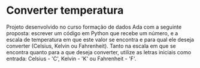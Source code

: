 # Converter temperatura
Projeto desenvolvido no curso formação de dados Ada com a seguinte proposta: escrever um código em Python que recebe um número, e a escala de temperatura em que este valor se encontra e para qual ele deseja converter (Celsius, Kelvin ou Fahrenheit). Tanto na escala em que se encontra quanto para a que deseja converter, utilize as letras iniciais como entrada: Celsius - 'C', Kelvin - 'K' ou Fahrenheit - 'F'.
